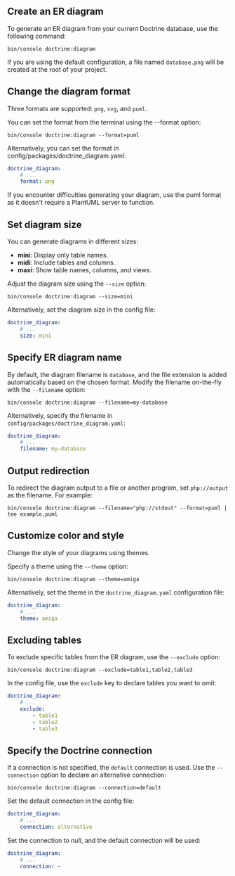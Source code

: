 ## Create an ER diagram

To generate an ER diagram from your current Doctrine database, use the following command:

```console
bin/console doctrine:diagram
```

If you are using the default configuration, a file named `database.png` will be created at the root of your project.

## Change the diagram format

Three formats are supported: `png`, `svg`, and `puml`.

You can set the format from the terminal using the --format option:

```console
bin/console doctrine:diagram --format=puml
```

Alternatively, you can set the format in config/packages/doctrine_diagram.yaml:

```yaml
doctrine_diagram:
    # ...
    format: png
```

If you encounter difficulties generating your diagram, use the puml format as it doesn't require a PlantUML server to function.

## Set diagram size

You can generate diagrams in different sizes:

* **mini**: Display only table names.
* **midi**: Include tables and columns.
* **maxi**: Show table names, columns, and views.

Adjust the diagram size using the `--size` option:

```console
bin/console doctrine:diagram --size=mini
```

Alternatively, set the diagram size in the config file:

```yaml
doctrine_diagram:
    # ...
    size: mini
```

## Specify ER diagram name

By default, the diagram filename is `database`, and the file extension is added automatically based on the chosen format. Modify the filename on-the-fly with the `--filename` option:

```console
bin/console doctrine:diagram --filename=my-database
```

Alternatively, specify the filename in `config/packages/doctrine_diagram.yaml`:

```yaml
doctrine_diagram:
    # ...
    filename: my-database
```

## Output redirection

To redirect the diagram output to a file or another program, set `php://output` as the filename. For example:

```console 
bin/console doctrine:diagram --filename="php://stdout" --format=puml | tee example.puml
```

## Customize color and style

Change the style of your diagrams using themes.

Specify a theme using the `--theme` option:

```console
bin/console doctrine:diagram --theme=amiga
```

Alternatively, set the theme in the `doctrine_diagram.yaml` configuration file:

```yaml
doctrine_diagram:
    # ...
    theme: amiga
```

## Excluding tables

To exclude specific tables from the ER diagram, use the `--exclude`
option:

```console
bin/console doctrine:diagram --exclude=table1,table2,table3
```

In the config file, use the `exclude` key to declare tables you want to omit:

```yaml
doctrine_diagram:
    # ...
    exclude:
        - table1
        - table2
        - table3
```

## Specify the Doctrine connection

If a connection is not specified, the `default` connection is used. Use the `--connection` option to declare an alternative connection:

```console
bin/console doctrine:diagram --connection=default
```

Set the default connection in the config file:

```yaml
doctrine_diagram:
    # ...
    connection: alternative
```

Set the connection to _null_, and the default connection will be used:

```yaml
doctrine_diagram:
    # ...
    connection: ~
```

